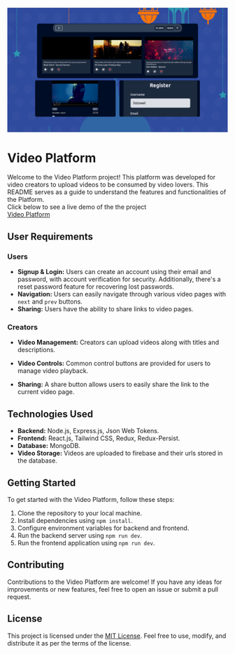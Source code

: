 [![screenshot from the platform](https://github.com/ListowelAdolwin/video-platform/blob/dev/client/src/assets/sc1.png)](https://video-platform.onrender.com/)
# Video Platform

Welcome to the Video Platform project! This platform was developed for video creators to upload videos to be consumed by video lovers. This README serves as a guide to understand the features and functionalities of the Platform.<br/>
Click below to see a live demo of the the project <br/>
[Video Platform](https://video-platform.onrender.com/)

## User Requirements

### Users

- **Signup & Login:** Users can create an account using their email and password, with account verification for security. Additionally, there's a reset password feature for recovering lost passwords.
- **Navigation:** Users can easily navigate through various video pages with ```next``` and ```prev``` buttons.
- **Sharing:** Users have the ability to share links to video pages.

### Creators

- **Video Management:** Creators can upload videos along with titles and descriptions.

- **Video Controls:** Common control buttons are provided for users to manage video playback.
- **Sharing:** A share button allows users to easily share the link to the current video page.

## Technologies Used

- **Backend:** Node.js, Express.js, Json Web Tokens.
- **Frontend:** React.js, Tailwind CSS, Redux, Redux-Persist.
- **Database:** MongoDB.
- **Video Storage:** Videos are uploaded to firebase and their urls stored in the database.


## Getting Started

To get started with the Video Platform, follow these steps:

1. Clone the repository to your local machine.
2. Install dependencies using `npm install`.
3. Configure environment variables for backend and frontend.
4. Run the backend server using `npm run dev`.
5. Run the frontend application using `npm run dev`.

## Contributing

Contributions to the Video Platform are welcome! If you have any ideas for improvements or new features, feel free to open an issue or submit a pull request.

## License

This project is licensed under the [MIT License](LICENSE). Feel free to use, modify, and distribute it as per the terms of the license.
